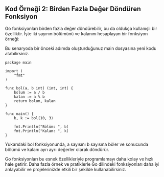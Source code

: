 
## Kod Örneği 2: Birden Fazla Değer Döndüren Fonksiyon

Go fonksiyonları birden fazla değer döndürebilir, bu da oldukça kullanışlı bir özelliktir. İşte iki sayının bölümünü ve kalanını hesaplayan bir fonksiyon örneği:

Bu senaryoda bir önceki adımda oluşturduğunuz main dosyasına yeni kodu atabilirsiniz.

```
package main

import (
	"fmt"
)

func bol(a, b int) (int, int) {
    bolum := a / b
    kalan := a % b
    return bolum, kalan
}

func main() {
	b, k := bol(10, 3)

	fmt.Println("Bölüm: ", b)
	fmt.Println("Kalan: ", k)
}
```
Yukarıdaki bol fonksiyonunda, a sayısını b sayısına böler ve sonucunda bölümü ve kalanı ayrı ayrı değerler olarak döndürür.

Go fonksiyonları bu esnek özellikleriyle programlamayı daha kolay ve hızlı hale getirir. Daha fazla örnek ve pratiklerle Go dilindeki fonksiyonları daha iyi anlayabilir ve projelerinizde etkili bir şekilde kullanabilirsiniz. 